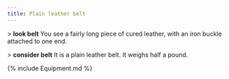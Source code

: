 ```yaml
---
title: Plain leather belt
---
```


\> **look belt**
You see a fairly long piece of cured leather, with an iron buckle
attached to
one end.

\> **consider belt**
It is a plain leather belt.
It weighs half a pound.

{% include Equipment.md %}